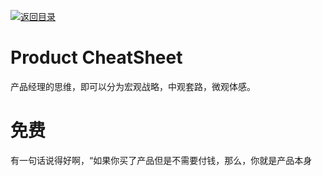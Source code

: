 [![返回目录](https://parg.co/UCb)](https://github.com/wxyyxc1992/Awesome-CheatSheet)

# Product CheatSheet

产品经理的思维，即可以分为宏观战略，中观套路，微观体感。


# 免费

有一句话说得好啊，“如果你买了产品但是不需要付钱，那么，你就是产品本身